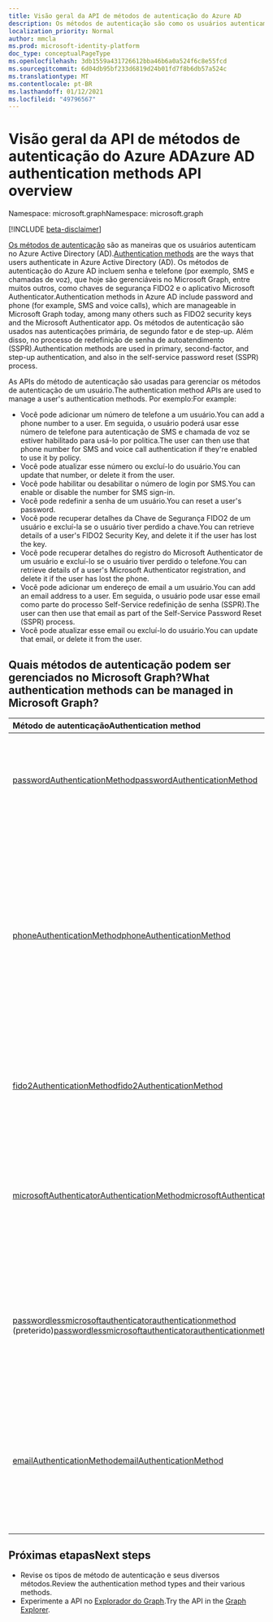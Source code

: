```yaml
---
title: Visão geral da API de métodos de autenticação do Azure AD
description: Os métodos de autenticação são como os usuários autenticam no Azure AD.
localization_priority: Normal
author: mmcla
ms.prod: microsoft-identity-platform
doc_type: conceptualPageType
ms.openlocfilehash: 3db1559a431726612bba46b6a0a524f6c8e55fcd
ms.sourcegitcommit: 6d04db95bf233d6819d24b01fd7f8b6db57a524c
ms.translationtype: MT
ms.contentlocale: pt-BR
ms.lasthandoff: 01/12/2021
ms.locfileid: "49796567"
---
```

# <a name="azure-ad-authentication-methods-api-overview"></a><span data-ttu-id="a9496-103">Visão geral da API de métodos de autenticação do Azure AD</span><span class="sxs-lookup"><span data-stu-id="a9496-103">Azure AD authentication methods API overview</span></span>

<span data-ttu-id="a9496-104">Namespace: microsoft.graph</span><span class="sxs-lookup"><span data-stu-id="a9496-104">Namespace: microsoft.graph</span></span>

[!INCLUDE [beta-disclaimer](../../includes/beta-disclaimer.md)]

<span data-ttu-id="a9496-105">[Os métodos de autenticação](/azure/active-directory/authentication/concept-authentication-methods) são as maneiras que os usuários autenticam no Azure Active Directory (AD).</span><span class="sxs-lookup"><span data-stu-id="a9496-105">[Authentication methods](/azure/active-directory/authentication/concept-authentication-methods) are the ways that users authenticate in Azure Active Directory (AD).</span></span> <span data-ttu-id="a9496-106">Os métodos de autenticação do Azure AD incluem senha e telefone (por exemplo, SMS e chamadas de voz), que hoje são gerenciáveis no Microsoft Graph, entre muitos outros, como chaves de segurança FIDO2 e o aplicativo Microsoft Authenticator.</span><span class="sxs-lookup"><span data-stu-id="a9496-106">Authentication methods in Azure AD include password and phone (for example, SMS and voice calls), which are manageable in Microsoft Graph today, among many others such as FIDO2 security keys and the Microsoft Authenticator app.</span></span> <span data-ttu-id="a9496-107">Os métodos de autenticação são usados nas autenticações primária, de segundo fator e de step-up. Além disso, no processo de redefinição de senha de autoatendimento (SSPR).</span><span class="sxs-lookup"><span data-stu-id="a9496-107">Authentication methods are used in primary, second-factor, and step-up authentication, and also in the self-service password reset (SSPR) process.</span></span>

<span data-ttu-id="a9496-108">As APIs do método de autenticação são usadas para gerenciar os métodos de autenticação de um usuário.</span><span class="sxs-lookup"><span data-stu-id="a9496-108">The authentication method APIs are used to manage a user's authentication methods.</span></span> <span data-ttu-id="a9496-109">Por exemplo:</span><span class="sxs-lookup"><span data-stu-id="a9496-109">For example:</span></span>

* <span data-ttu-id="a9496-110">Você pode adicionar um número de telefone a um usuário.</span><span class="sxs-lookup"><span data-stu-id="a9496-110">You can add a phone number to a user.</span></span> <span data-ttu-id="a9496-111">Em seguida, o usuário poderá usar esse número de telefone para autenticação de SMS e chamada de voz se estiver habilitado para usá-lo por política.</span><span class="sxs-lookup"><span data-stu-id="a9496-111">The user can then use that phone number for SMS and voice call authentication if they're enabled to use it by policy.</span></span>
* <span data-ttu-id="a9496-112">Você pode atualizar esse número ou excluí-lo do usuário.</span><span class="sxs-lookup"><span data-stu-id="a9496-112">You can update that number, or delete it from the user.</span></span>
* <span data-ttu-id="a9496-113">Você pode habilitar ou desabilitar o número de login por SMS.</span><span class="sxs-lookup"><span data-stu-id="a9496-113">You can enable or disable the number for SMS sign-in.</span></span>
* <span data-ttu-id="a9496-114">Você pode redefinir a senha de um usuário.</span><span class="sxs-lookup"><span data-stu-id="a9496-114">You can reset a user's password.</span></span>
* <span data-ttu-id="a9496-115">Você pode recuperar detalhes da Chave de Segurança FIDO2 de um usuário e excluí-la se o usuário tiver perdido a chave.</span><span class="sxs-lookup"><span data-stu-id="a9496-115">You can retrieve details of a user's FIDO2 Security Key, and delete it if the user has lost the key.</span></span>
* <span data-ttu-id="a9496-116">Você pode recuperar detalhes do registro do Microsoft Authenticator de um usuário e excluí-lo se o usuário tiver perdido o telefone.</span><span class="sxs-lookup"><span data-stu-id="a9496-116">You can retrieve details of a user's Microsoft Authenticator registration, and delete it if the user has lost the phone.</span></span>
* <span data-ttu-id="a9496-117">Você pode adicionar um endereço de email a um usuário.</span><span class="sxs-lookup"><span data-stu-id="a9496-117">You can add an email address to a user.</span></span> <span data-ttu-id="a9496-118">Em seguida, o usuário pode usar esse email como parte do processo Self-Service redefinição de senha (SSPR).</span><span class="sxs-lookup"><span data-stu-id="a9496-118">The user can then use that email as part of the Self-Service Password Reset (SSPR) process.</span></span>
* <span data-ttu-id="a9496-119">Você pode atualizar esse email ou excluí-lo do usuário.</span><span class="sxs-lookup"><span data-stu-id="a9496-119">You can update that email, or delete it from the user.</span></span>

## <a name="what-authentication-methods-can-be-managed-in-microsoft-graph"></a><span data-ttu-id="a9496-120">Quais métodos de autenticação podem ser gerenciados no Microsoft Graph?</span><span class="sxs-lookup"><span data-stu-id="a9496-120">What authentication methods can be managed in Microsoft Graph?</span></span>

|<span data-ttu-id="a9496-121">Método de autenticação</span><span class="sxs-lookup"><span data-stu-id="a9496-121">Authentication method</span></span>       | <span data-ttu-id="a9496-122">Descrição</span><span class="sxs-lookup"><span data-stu-id="a9496-122">Description</span></span> |<span data-ttu-id="a9496-123">Exemplos</span><span class="sxs-lookup"><span data-stu-id="a9496-123">Examples</span></span>     |
|:---------------------------|:------------|:------------|
|[<span data-ttu-id="a9496-124">passwordAuthenticationMethod</span><span class="sxs-lookup"><span data-stu-id="a9496-124">passwordAuthenticationMethod</span></span>](passwordauthenticationmethod.md)| <span data-ttu-id="a9496-125">Uma senha é atualmente o método de autenticação principal padrão no Azure AD.</span><span class="sxs-lookup"><span data-stu-id="a9496-125">A password is currently the default primary authentication method in Azure AD.</span></span>|<span data-ttu-id="a9496-126">Redefinir a senha de um usuário</span><span class="sxs-lookup"><span data-stu-id="a9496-126">Reset a user's password</span></span>|
|[<span data-ttu-id="a9496-127">phoneAuthenticationMethod</span><span class="sxs-lookup"><span data-stu-id="a9496-127">phoneAuthenticationMethod</span></span>](phoneauthenticationmethod.md)|<span data-ttu-id="a9496-128">Um telefone pode ser usado por um usuário para autenticar usando SMS ou [chamadas de voz](/azure/active-directory/authentication/concept-authentication-methods#phone-options) (conforme permitido pela política).</span><span class="sxs-lookup"><span data-stu-id="a9496-128">A phone can be used by a user to authenticate using [SMS or voice calls](/azure/active-directory/authentication/concept-authentication-methods#phone-options) (as allowed by policy).</span></span>|<span data-ttu-id="a9496-129">Veja os números de telefone de autenticação de um usuário.</span><span class="sxs-lookup"><span data-stu-id="a9496-129">See a user's authentication phone numbers.</span></span> <span data-ttu-id="a9496-130">Adicionar, atualizar ou remover um número de telefone para um usuário.</span><span class="sxs-lookup"><span data-stu-id="a9496-130">Add, update, or remove a phone number to a user.</span></span> <span data-ttu-id="a9496-131">Habilitar ou desabilitar um telefone celular principal para entrar por SMS.</span><span class="sxs-lookup"><span data-stu-id="a9496-131">Enable or disable a primary mobile phone for SMS sign-in.</span></span>|
|[<span data-ttu-id="a9496-132">fido2AuthenticationMethod</span><span class="sxs-lookup"><span data-stu-id="a9496-132">fido2AuthenticationMethod</span></span>](fido2authenticationmethod.md)|<span data-ttu-id="a9496-133">Uma Chave de Segurança FIDO2 pode ser usada por um usuário para entrar no Azure AD.</span><span class="sxs-lookup"><span data-stu-id="a9496-133">A FIDO2 Security Key can be used by a user to sign in to Azure AD.</span></span>|<span data-ttu-id="a9496-134">Excluir uma chave de segurança FIDO2 perdida.</span><span class="sxs-lookup"><span data-stu-id="a9496-134">Delete a lost FIDO2 Security Key.</span></span>|
|[<span data-ttu-id="a9496-135">microsoftAuthenticatorAuthenticationMethod</span><span class="sxs-lookup"><span data-stu-id="a9496-135">microsoftAuthenticatorAuthenticationMethod</span></span>](microsoftauthenticatorauthenticationmethod.md)|<span data-ttu-id="a9496-136">O Microsoft Authenticator pode ser usado por um usuário para entrar ou executar a autenticação multifatório no Azure AD</span><span class="sxs-lookup"><span data-stu-id="a9496-136">Microsoft Authenticator can be used by a user to sign in or perform multi-factor authentication to Azure AD</span></span>|<span data-ttu-id="a9496-137">Exclua um método de autenticação do Microsoft Authenticator.</span><span class="sxs-lookup"><span data-stu-id="a9496-137">Delete a Microsoft Authenticator authentication method.</span></span>|
|<span data-ttu-id="a9496-138">[passwordlessmicrosoftauthenticatorauthenticationmethod](passwordlessmicrosoftauthenticatorauthenticationmethod.md) (preterido)</span><span class="sxs-lookup"><span data-stu-id="a9496-138">[passwordlessmicrosoftauthenticatorauthenticationmethod](passwordlessmicrosoftauthenticatorauthenticationmethod.md) (deprecated)</span></span>|<span data-ttu-id="a9496-139">A assinatura de telefone sem senha do Microsoft Authenticator pode ser usada por um usuário para entrar no Azure AD</span><span class="sxs-lookup"><span data-stu-id="a9496-139">Microsoft Authenticator Passwordless Phone Sign-in can be used by a user to sign in to Azure AD</span></span>|<span data-ttu-id="a9496-140">Exclua um método de autenticação de login de telefone sem senha.</span><span class="sxs-lookup"><span data-stu-id="a9496-140">Delete a Passwordless Phone Sign-in authentication method.</span></span>|
|[<span data-ttu-id="a9496-141">emailAuthenticationMethod</span><span class="sxs-lookup"><span data-stu-id="a9496-141">emailAuthenticationMethod</span></span>](emailauthenticationmethod.md)|<span data-ttu-id="a9496-142">Um endereço de email pode ser usuário por um usuário como parte do processo Self-Service redefinição de senha (SSPR).</span><span class="sxs-lookup"><span data-stu-id="a9496-142">An email address can be user by a user as part of the Self-Service Password Reset (SSPR) process.</span></span>|<span data-ttu-id="a9496-143">Consulte o endereço de email de autenticação de um usuário.</span><span class="sxs-lookup"><span data-stu-id="a9496-143">See a user's authentication email address.</span></span> <span data-ttu-id="a9496-144">Adicionar, atualizar ou remover um endereço de email para um usuário.</span><span class="sxs-lookup"><span data-stu-id="a9496-144">Add, update, or remove an email address to a user.</span></span>|

## <a name="next-steps"></a><span data-ttu-id="a9496-145">Próximas etapas</span><span class="sxs-lookup"><span data-stu-id="a9496-145">Next steps</span></span>

* <span data-ttu-id="a9496-146">Revise os tipos de método de autenticação e seus diversos métodos.</span><span class="sxs-lookup"><span data-stu-id="a9496-146">Review the authentication method types and their various methods.</span></span>
* <span data-ttu-id="a9496-147">Experimente a API no [Explorador do Graph](https://developer.microsoft.com/graph/graph-explorer).</span><span class="sxs-lookup"><span data-stu-id="a9496-147">Try the API in the [Graph Explorer](https://developer.microsoft.com/graph/graph-explorer).</span></span>